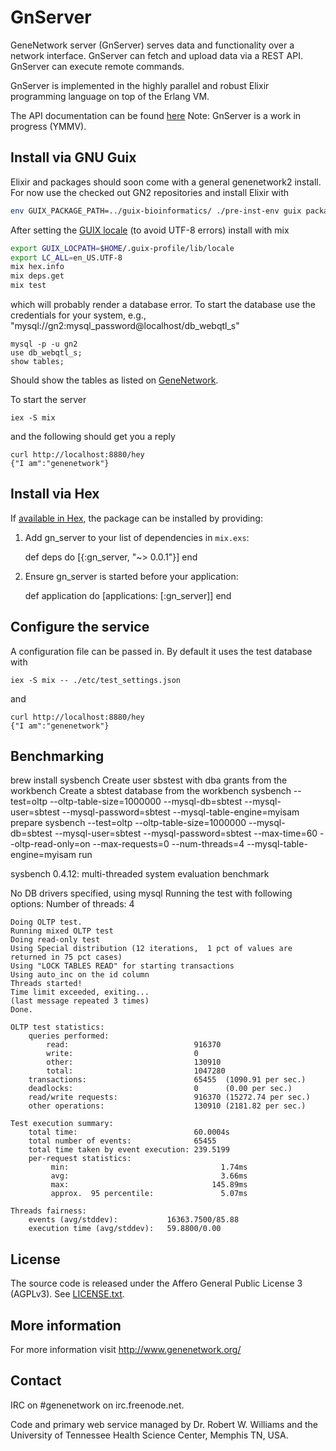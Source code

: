 # GnServer

GeneNetwork server (GnServer) serves data and functionality over a
network interface. GnServer can fetch and upload data via a REST
API. GnServer can execute remote commands.

GnServer is implemented in the highly parallel and robust Elixir
programming language on top of the Erlang VM.

The API documentation can be found [here](./doc/API.md)
Note: GnServer is a work in progress (YMMV).

## Install via GNU Guix

Elixir and packages should soon come with a general genenetwork2
install. For now use the checked out GN2 repositories and install
Elixir with

```sh
env GUIX_PACKAGE_PATH=../guix-bioinformatics/ ./pre-inst-env guix package -i elixir
```

After setting the
[GUIX locale](https://github.com/pjotrp/guix-notes/blob/master/INSTALL.org#set-locale) (to avoid UTF-8 errors) install with mix

```sh
export GUIX_LOCPATH=$HOME/.guix-profile/lib/locale
export LC_ALL=en_US.UTF-8
mix hex.info
mix deps.get
mix test
```

which will probably render a database error. To start the database use
the credentials for your system, e.g.,
"mysql://gn2:mysql_password@localhost/db_webqtl_s"

```
mysql -p -u gn2
use db_webqtl_s;
show tables;
```

Should show the tables as listed on [GeneNetwork](http://genenetwork.org/webqtl/main.py?FormID=schemaShowPage).

To start the server

```
iex -S mix
```

and the following should get you a reply

```
curl http://localhost:8880/hey
{"I am":"genenetwork"}
```

## Install via Hex

If [available in Hex](https://hex.pm/docs/publish), the package can be
installed by providing:

  1. Add gn_server to your list of dependencies in `mix.exs`:

        def deps do
          [{:gn_server, "~> 0.0.1"}]
        end

  2. Ensure gn_server is started before your application:

        def application do
          [applications: [:gn_server]]
        end

## Configure the service

A configuration file can be passed in. By default it uses the
test database with

```
iex -S mix -- ./etc/test_settings.json
```

and

```
curl http://localhost:8880/hey
{"I am":"genenetwork"}
```

## Benchmarking

brew install sysbench
 Create user sbstest with dba grants from the workbench
 Create a sbtest database from the workbench
sysbench --test=oltp --oltp-table-size=1000000 --mysql-db=sbtest --mysql-user=sbtest --mysql-password=sbtest --mysql-table-engine=myisam prepare
sysbench --test=oltp --oltp-table-size=1000000 --mysql-db=sbtest --mysql-user=sbtest --mysql-password=sbtest --max-time=60 --oltp-read-only=on --max-requests=0 --num-threads=4 --mysql-table-engine=myisam run

sysbench 0.4.12:  multi-threaded system evaluation benchmark

No DB drivers specified, using mysql
Running the test with following options:
Number of threads: 4

    Doing OLTP test.
    Running mixed OLTP test
    Doing read-only test
    Using Special distribution (12 iterations,  1 pct of values are returned in 75 pct cases)
    Using "LOCK TABLES READ" for starting transactions
    Using auto_inc on the id column
    Threads started!
    Time limit exceeded, exiting...
    (last message repeated 3 times)
    Done.

    OLTP test statistics:
        queries performed:
            read:                            916370
            write:                           0
            other:                           130910
            total:                           1047280
        transactions:                        65455  (1090.91 per sec.)
        deadlocks:                           0      (0.00 per sec.)
        read/write requests:                 916370 (15272.74 per sec.)
        other operations:                    130910 (2181.82 per sec.)

    Test execution summary:
        total time:                          60.0004s
        total number of events:              65455
        total time taken by event execution: 239.5199
        per-request statistics:
             min:                                  1.74ms
             avg:                                  3.66ms
             max:                                145.89ms
             approx.  95 percentile:               5.07ms

    Threads fairness:
        events (avg/stddev):           16363.7500/85.88
        execution time (avg/stddev):   59.8800/0.00

## License

The source code is released under the Affero General Public License 3
(AGPLv3). See [LICENSE.txt](LICENSE.txt).

## More information

For more information visit http://www.genenetwork.org/

## Contact

IRC on #genenetwork on irc.freenode.net.

Code and primary web service managed by Dr. Robert W. Williams and the
University of Tennessee Health Science Center, Memphis TN, USA.
